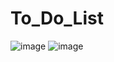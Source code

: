 # To_Do_List
![image](https://github.com/Mid-Sem-Assessment/To_Do_List/assets/158020844/4bbba88c-bab0-4026-87dd-44ad9efbf8b8)
![image](https://github.com/Mid-Sem-Assessment/To_Do_List/assets/158020844/fffba0b6-c4b4-40aa-97da-ba2f9d640eee)



